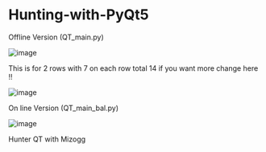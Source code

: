 # Hunting-with-PyQt5

Offline Version (QT_main.py)

![image](https://user-images.githubusercontent.com/88630056/209684288-0d1f4578-832a-4fe4-a37b-cbf8d4ba7441.png)

This is for 2 rows with 7 on each row total 14 if you want more change here !!

![image](https://user-images.githubusercontent.com/88630056/209684330-23dfe48e-db02-4fdc-8746-8b14bd1de148.png)


On line Version (QT_main_bal.py)

![image](https://user-images.githubusercontent.com/88630056/209581731-13fcea00-405a-4db6-9d50-a464c651b6f0.png)



Hunter QT with Mizogg
